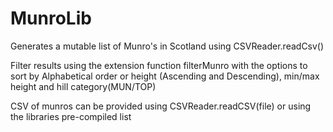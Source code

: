 # MunroLib

Generates a mutable list of Munro's in Scotland using CSVReader.readCsv()

Filter results using the extension function filterMunro with the options to sort by Alphabetical order or height (Ascending and Descending), min/max height and hill category(MUN/TOP)

CSV of munros can be provided using CSVReader.readCSV(file) or using the libraries pre-compiled list

